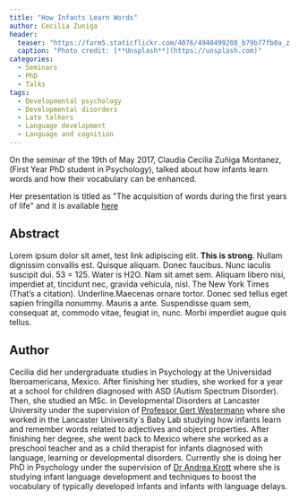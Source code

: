 ```yaml
---
title: "How Infants Learn Words"
author: Cecilia Zuniga
header:
  teaser: "https://farm5.staticflickr.com/4076/4940499208_b79b77fb0a_z.jpg"
  caption: "Photo credit: [**Unsplash**](https://unsplash.com)"
categories:
  - Seminars
  - PhD
  - Talks
tags:
  - Developmental psychology
  - Developmental disorders
  - Late talkers
  - Language development
  - Language and cognition
---
```



On the seminar of the 19th of May 2017, Claudia Cecilia Zuñiga Montanez, (First Year PhD student in Psychology),
talked about how infants learn words and how their vocabulary can be enhanced.

Her presentation is titled as "The acquisition of words during the first years of life"
and it is available [here](https://github.com/MexicanSocietyUoB/Seminars/blob/master/assets/slides/czuniga052017/slidespptx.pdf)


## Abstract
Lorem ipsum dolor sit amet, test link adipiscing elit. **This is strong**. Nullam
 dignissim convallis est. Quisque aliquam. Donec faucibus. Nunc iaculis suscipit
 dui. 53 = 125. Water is H2O. Nam sit amet sem. Aliquam libero nisi, imperdiet at,
 tincidunt nec, gravida vehicula, nisl. The New York Times (That’s a citation).
 Underline.Maecenas ornare tortor. Donec sed tellus eget sapien fringilla nonummy.
 Mauris a ante. Suspendisse quam sem, consequat at, commodo vitae, feugiat in,
 nunc. Morbi imperdiet augue quis tellus.



## Author

Cecilia did her undergraduate studies in Psychology at the Universidad
Iberoamericana, Mexico. After finishing her studies, she worked for a year at a
school for children diagnosed with ASD (Autism Spectrum Disorder). Then, she
studied an MSc. in Developmental Disorders at Lancaster University under the
supervision of [Professor Gert Westermann](https://scholar.google.co.uk/citations?user=LRUPxvAAAAAJ&hl=en)
where she worked in the Lancaster University´s Baby Lab studying how infants
learn and remember words related to adjectives and object properties.
After finishing her degree, she went back to Mexico where she worked as a preschool
teacher and as a child therapist for infants diagnosed with language, learning or
developmental disorders. Currently she is doing her PhD in Psychology
under the supervision of [Dr Andrea Krott](https://scholar.google.co.uk/citations?user=Dqdrwa0AAAAJ&hl=en)
where she is studying infant language development and techniques to boost
the vocabulary of typically developed infants and infants with language delays.
